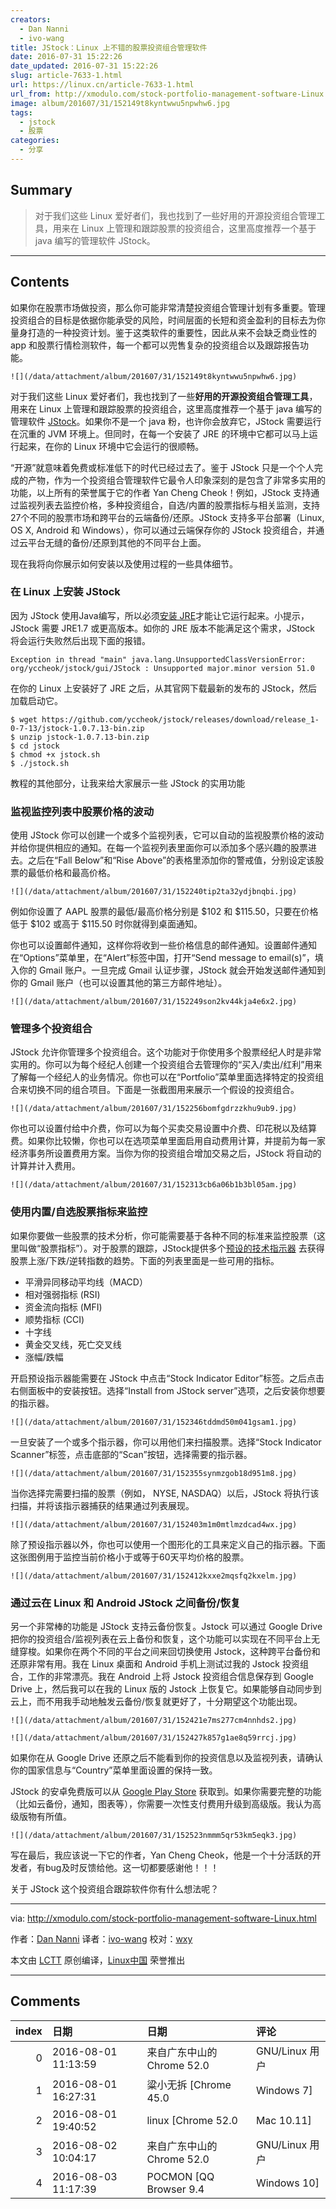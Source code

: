 ```yaml
---
creators:
  - Dan Nanni
  - ivo-wang
title: JStock：Linux 上不错的股票投资组合管理软件
date: 2016-07-31 15:22:26
date_updated: 2016-07-31 15:22:26
slug: article-7633-1.html
url: https://linux.cn/article-7633-1.html
url_from: http://xmodulo.com/stock-portfolio-management-software-Linux.html
image: album/201607/31/152149t8kyntwwu5npwhw6.jpg
tags:
  - jstock
  - 股票
categories:
  - 分享
---
```


## Summary

> 对于我们这些 Linux 爱好者们，我也找到了一些好用的开源投资组合管理工具，用来在 Linux 上管理和跟踪股票的投资组合，这里高度推荐一个基于 java 编写的管理软件 JStock。

***

<!-- more -->

## Contents

如果你在股票市场做投资，那么你可能非常清楚投资组合管理计划有多重要。管理投资组合的目标是依据你能承受的风险，时间层面的长短和资金盈利的目标去为你量身打造的一种投资计划。鉴于这类软件的重要性，因此从来不会缺乏商业性的 app 和股票行情检测软件，每一个都可以兜售复杂的投资组合以及跟踪报告功能。

`![](/data/attachment/album/201607/31/152149t8kyntwwu5npwhw6.jpg)`

对于我们这些 Linux 爱好者们，我也找到了一些**好用的开源投资组合管理工具**，用来在 Linux 上管理和跟踪股票的投资组合，这里高度推荐一个基于 java 编写的管理软件 [JStock](http://jstock.org/)。如果你不是一个 java 粉，也许你会放弃它，JStock 需要运行在沉重的 JVM 环境上。但同时，在每一个安装了 JRE 的环境中它都可以马上运行起来，在你的 Linux 环境中它会运行的很顺畅。

“开源”就意味着免费或标准低下的时代已经过去了。鉴于 JStock 只是一个个人完成的产物，作为一个投资组合管理软件它最令人印象深刻的是包含了非常多实用的功能，以上所有的荣誉属于它的作者 Yan Cheng Cheok！例如，JStock 支持通过监视列表去监控价格，多种投资组合，自选/内置的股票指标与相关监测，支持27个不同的股票市场和跨平台的云端备份/还原。JStock 支持多平台部署（Linux, OS X, Android 和 Windows），你可以通过云端保存你的 JStock 投资组合，并通过云平台无缝的备份/还原到其他的不同平台上面。

现在我将向你展示如何安装以及使用过程的一些具体细节。

### 在 Linux 上安装 JStock

因为 JStock 使用Java编写，所以必须[安装 JRE](http://ask.xmodulo.com/install-java-runtime-Linux.html)才能让它运行起来。小提示，JStock 需要 JRE1.7 或更高版本。如你的 JRE 版本不能满足这个需求，JStock 将会运行失败然后出现下面的报错。

```shell
Exception in thread "main" java.lang.UnsupportedClassVersionError: org/yccheok/jstock/gui/JStock : Unsupported major.minor version 51.0
```

在你的 Linux 上安装好了 JRE 之后，从其官网下载最新的发布的 JStock，然后加载启动它。

```shell
$ wget https://github.com/yccheok/jstock/releases/download/release_1-0-7-13/jstock-1.0.7.13-bin.zip
$ unzip jstock-1.0.7.13-bin.zip
$ cd jstock
$ chmod +x jstock.sh
$ ./jstock.sh
```

教程的其他部分，让我来给大家展示一些 JStock 的实用功能

### 监视监控列表中股票价格的波动

使用 JStock 你可以创建一个或多个监视列表，它可以自动的监视股票价格的波动并给你提供相应的通知。在每一个监视列表里面你可以添加多个感兴趣的股票进去。之后在“Fall Below”和“Rise Above”的表格里添加你的警戒值，分别设定该股票的最低价格和最高价格。

`![](/data/attachment/album/201607/31/152240tip2ta32ydjbnqbi.jpg)`

例如你设置了 AAPL 股票的最低/最高价格分别是 $102 和 $115.50，只要在价格低于 $102 或高于 $115.50 时你就得到桌面通知。

你也可以设置邮件通知，这样你将收到一些价格信息的邮件通知。设置邮件通知在“Options”菜单里，在“Alert”标签中国，打开“Send message to email(s)”，填入你的 Gmail 账户。一旦完成 Gmail 认证步骤，JStock 就会开始发送邮件通知到你的 Gmail 账户（也可以设置其他的第三方邮件地址）。

`![](/data/attachment/album/201607/31/152249son2kv44kja4e6x2.jpg)`

### 管理多个投资组合

JStock 允许你管理多个投资组合。这个功能对于你使用多个股票经纪人时是非常实用的。你可以为每个经纪人创建一个投资组合去管理你的“买入/卖出/红利”用来了解每一个经纪人的业务情况。你也可以在“Portfolio”菜单里面选择特定的投资组合来切换不同的组合项目。下面是一张截图用来展示一个假设的投资组合。

`![](/data/attachment/album/201607/31/152256bomfgdrzzkhu9ub9.jpg)`

你也可以设置付给中介费，你可以为每个买卖交易设置中介费、印花税以及结算费。如果你比较懒，你也可以在选项菜单里面启用自动费用计算，并提前为每一家经济事务所设置费用方案。当你为你的投资组合增加交易之后，JStock 将自动的计算并计入费用。

`![](/data/attachment/album/201607/31/152313cb6a06b1b3bl05am.jpg)`

### 使用内置/自选股票指标来监控

如果你要做一些股票的技术分析，你可能需要基于各种不同的标准来监控股票（这里叫做“股票指标”）。对于股票的跟踪，JStock提供多个[预设的技术指示器](http://jstock.org/ma_indicator.html) 去获得股票上涨/下跌/逆转指数的趋势。下面的列表里面是一些可用的指标。

* 平滑异同移动平均线（MACD）
* 相对强弱指标 (RSI)
* 资金流向指标 (MFI)
* 顺势指标 (CCI)
* 十字线
* 黄金交叉线，死亡交叉线
* 涨幅/跌幅

开启预设指示器能需要在 JStock 中点击“Stock Indicator Editor”标签。之后点击右侧面板中的安装按钮。选择“Install from JStock server”选项，之后安装你想要的指示器。

`![](/data/attachment/album/201607/31/152346tddmd50m041gsam1.jpg)`

一旦安装了一个或多个指示器，你可以用他们来扫描股票。选择“Stock Indicator Scanner”标签，点击底部的“Scan”按钮，选择需要的指示器。

`![](/data/attachment/album/201607/31/152355synmzgob18d951m8.jpg)`

当你选择完需要扫描的股票（例如， NYSE, NASDAQ）以后，JStock 将执行该扫描，并将该指示器捕获的结果通过列表展现。

`![](/data/attachment/album/201607/31/152403m1m0mtlmzdcad4wx.jpg)`

除了预设指示器以外，你也可以使用一个图形化的工具来定义自己的指示器。下面这张图例用于监控当前价格小于或等于60天平均价格的股票。

`![](/data/attachment/album/201607/31/152412kxxe2mqsfq2kxelm.jpg)`

### 通过云在 Linux 和 Android JStock 之间备份/恢复

另一个非常棒的功能是 JStock 支持云备份恢复。Jstock 可以通过 Google Drive 把你的投资组合/监视列表在云上备份和恢复，这个功能可以实现在不同平台上无缝穿梭。如果你在两个不同的平台之间来回切换使用 Jstock，这种跨平台备份和还原非常有用。我在 Linux 桌面和 Android 手机上测试过我的 Jstock 投资组合，工作的非常漂亮。我在 Android 上将 Jstock 投资组合信息保存到 Google Drive 上，然后我可以在我的 Linux 版的 Jstock 上恢复它。如果能够自动同步到云上，而不用我手动地触发云备份/恢复就更好了，十分期望这个功能出现。

`![](/data/attachment/album/201607/31/152421e7ms277cm4nnhds2.jpg)`

`![](/data/attachment/album/201607/31/152427k857g1ae8q59rrcj.jpg)`

如果你在从 Google Drive 还原之后不能看到你的投资信息以及监视列表，请确认你的国家信息与“Country”菜单里面设置的保持一致。

JStock 的安卓免费版可以从 [Google Play Store](https://play.google.com/store/apps/details?id=org.yccheok.jstock.gui) 获取到。如果你需要完整的功能（比如云备份，通知，图表等），你需要一次性支付费用升级到高级版。我认为高级版物有所值。

`![](/data/attachment/album/201607/31/152523nmmm5qr53km5eqk3.jpg)`

写在最后，我应该说一下它的作者，Yan Cheng Cheok，他是一个十分活跃的开发者，有bug及时反馈给他。这一切都要感谢他！！！

关于 JStock 这个投资组合跟踪软件你有什么想法呢？

---

via: <http://xmodulo.com/stock-portfolio-management-software-Linux.html>

作者：[Dan Nanni](http://xmodulo.com/author/nanni) 译者：[ivo-wang](https://github.com/ivo-wang) 校对：[wxy](https://github.com/wxy)

本文由 [LCTT](https://github.com/LCTT/TranslateProject) 原创编译，[Linux中国](https://Linux.cn/) 荣誉推出

***

## Comments

|   index | 日期                | 日期                                      | 评论                                      |
|--------:|:--------------------|:------------------------------------------|:------------------------------------------|
|       0 | 2016-08-01 11:13:59 | 来自广东中山的 Chrome 52.0|GNU/Linux 用户 | 在国内不管用的软件，这是翻译任务呀？      |
|       1 | 2016-08-01 16:27:31 | 粱小无拆 [Chrome 45.0|Windows 7]          | 命令行下有类似推荐的工具么？              |
|       2 | 2016-08-01 19:40:52 | linux [Chrome 52.0|Mac 10.11]             | 我以为你们会去炒纳斯达克的 ;-/            |
|       3 | 2016-08-02 10:04:17 | 来自广东中山的 Chrome 52.0|GNU/Linux 用户 | 哈哈，也许也会有炒纳斯达克的喜欢在linux下 |
|       4 | 2016-08-03 11:17:39 | POCMON [QQ Browser 9.4|Windows 10]        | 现在不用HTTP代理了吗？？？                |
